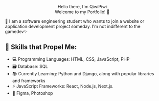  <div id="header" align="center".
    <h1>Hello there, I`m QiwiPiwi</h1>
  </div>



 <div id="header" align="center".
    <h2>Welcome to my Portfolio! 🌟</h1>
  </div>




👋 I am a software engineering student who wants to join a website or application development project someday. I'm not indifferent to the gamedev✨

## 🚀 Skills that Propel Me:

- 💻 Programming Languages: HTML, CSS, JavaScript, PHP
- 🗃️ Database: SQL
- 📚 Currently Learning: Python and Django, along with popular libraries and frameworks
- ⚡ JavaScript Frameworks: React, Node.js, Next.js.
- 🌈 Figma, Photoshop




